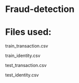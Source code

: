 # Fraud-detection
# Files used:

train_transaction.csv

train_identity.csv

test_transaction.csv

test_identity.csv
